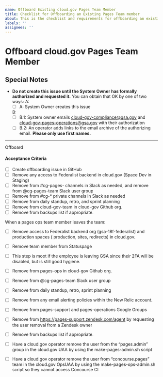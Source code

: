 ```yaml
---
name: Offboard Existing cloud.gov Pages Team Member
title: Checklist for Offboarding an Existing Pages Team member
about: This is the checklist and requirements for offboarding an existing Pages team member
labels: ''
assignees: ''
---
```


 # Offboard cloud.gov Pages Team Member

 ## Special Notes

- **Do not create this issue until the System Owner has formally authorized and requested it.** You can obtain that OK by one of two ways:
  A:
  - [ ] A: System Owner creates this issue

  B:
  - [ ] B.1: System owner emails cloud-gov-compliance@gsa.gov and cloud-gov-pages-operations@gsa.gov with their authorization
  - [ ] B.2: An operator adds links to the email archive of the authorizing email.
**Please only use first names.**

---

Offboard <Person>

#### Acceptance Criteria

- [ ] Create offboarding issue in GitHub
- [ ] Remove any access to Federalist backend in cloud.gov (Space Dev in Staging)
- [ ] Remove from #cg-pages- channels in Slack as needed, and remove from @cg-pages-team Slack user group
- [ ] Remove from #cg-* private channels in Slack as needed
- [ ] Remove from daily standup, retro, and sprint planning
- [ ] Remove from cloud-gov-team in cloud-gov Github org.
- [ ] Remove from backups list if appropriate.

When a pages ops team member leaves the team:
- [ ] Remove access to Federalist backend org (gsa-18f-federalist) and production spaces ( production, sites, redirects) in cloud.gov.
- [ ] Remove team member from Statuspage
- [ ] This step is moot if the employee is leaving GSA since their 2FA will be disabled, but is still good hygiene.
- [ ] Remove from pages-ops in cloud-gov Github org.
- [ ] Remove from @cg-pages-team  Slack user group
- [ ] Remove from daily standup, retro, sprint planning
- [ ] Remove from any email alerting policies within the New Relic account.
- [ ] Remove from pages-support and pages-operations Google Groups
- [ ] Remove from https://pages-support.zendesk.com/agent by requesting the user removal from a Zendesk owner
- [ ] Remove from backups list if appropriate.
- [ ] Have a cloud.gov operator remove the user from the “pages.admin” group in the cloud.gov UAA by using the make-pages-admin.sh script
- [ ] Have a cloud.gov operator remove the user from “concourse.pages” team in the cloud.gov OpsUAA by using the make-pages-ops-admin.sh script so they cannot access Concourse CI

